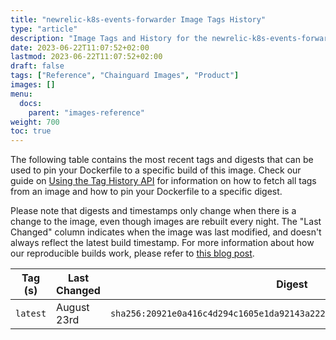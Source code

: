 ```yaml
---
title: "newrelic-k8s-events-forwarder Image Tags History"
type: "article"
description: "Image Tags and History for the newrelic-k8s-events-forwarder Chainguard Image"
date: 2023-06-22T11:07:52+02:00
lastmod: 2023-06-22T11:07:52+02:00
draft: false
tags: ["Reference", "Chainguard Images", "Product"]
images: []
menu:
  docs:
    parent: "images-reference"
weight: 700
toc: true
---
```


The following table contains the most recent tags and digests that can be used to pin your Dockerfile to a specific build of this image. Check our guide on [Using the Tag History API](/chainguard/chainguard-images/using-the-tag-history-api/) for information on how to fetch all tags from an image and how to pin your Dockerfile to a specific digest.

Please note that digests and timestamps only change when there is a change to the image, even though images are rebuilt every night. The "Last Changed" column indicates when the image was last modified, and doesn't always reflect the latest build timestamp. For more information about how our reproducible builds work, please refer to [this blog post](https://www.chainguard.dev/unchained/reproducing-chainguards-reproducible-image-builds).

| Tag (s)   | Last Changed | Digest                                                                    |
|-----------|--------------|---------------------------------------------------------------------------|
|  `latest` | August 23rd  | `sha256:20921e0a416c4d294c1605e1da92143a2221aff7d8d8b86ea71d27bdc450ac1b` |
